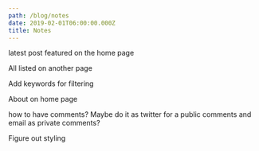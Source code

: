 ```yaml
---
path: /blog/notes
date: 2019-02-01T06:00:00.000Z
title: Notes
---
```

latest post featured on the home page

All listed on another page

Add keywords for filtering

About on home page

how to have comments? Maybe do it as twitter for a public comments and email as private comments?

Figure out styling
